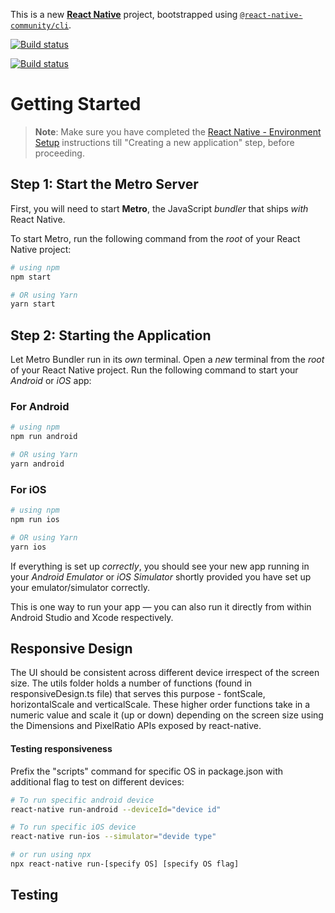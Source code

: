 This is a new [**React Native**](https://reactnative.dev) project, bootstrapped using [`@react-native-community/cli`](https://github.com/react-native-community/cli).

[![Build status](https://build.appcenter.ms/v0.1/apps/a4dd1794-c555-441a-96b3-af68881ac8f1/branches/dev/badge)](https://appcenter.ms)

[![Build status](https://build.appcenter.ms/v0.1/apps/22d5a089-8208-41bc-af1a-8571e137b189/branches/dev/badge)](https://appcenter.ms)

# Getting Started

> **Note**: Make sure you have completed the [React Native - Environment Setup](https://reactnative.dev/docs/environment-setup) instructions till "Creating a new application" step, before proceeding.

## Step 1: Start the Metro Server

First, you will need to start **Metro**, the JavaScript _bundler_ that ships _with_ React Native.

To start Metro, run the following command from the _root_ of your React Native project:

```bash
# using npm
npm start

# OR using Yarn
yarn start
```

## Step 2: Starting the Application

Let Metro Bundler run in its _own_ terminal. Open a _new_ terminal from the _root_ of your React Native project. Run the following command to start your _Android_ or _iOS_ app:

### For Android

```bash
# using npm
npm run android

# OR using Yarn
yarn android
```

### For iOS

```bash
# using npm
npm run ios

# OR using Yarn
yarn ios
```

If everything is set up _correctly_, you should see your new app running in your _Android Emulator_ or _iOS Simulator_ shortly provided you have set up your emulator/simulator correctly.

This is one way to run your app — you can also run it directly from within Android Studio and Xcode respectively.

## Responsive Design

The UI should be consistent across different device irrespect of the screen size. The utils folder holds a number of functions (found in responsiveDesign.ts file) that serves this purpose - fontScale, horizontalScale and verticalScale. These higher order functions take in a numeric value and scale it (up or down) depending on the screen size using the Dimensions and PixelRatio APIs exposed by react-native.

#### Testing responsiveness

Prefix the "scripts" command for specific OS in package.json with additional flag to test on different devices:

```bash
# To run specific android device
react-native run-android --deviceId="device id"

# To run specific iOS device
react-native run-ios --simulator="devide type"

# or run using npx
npx react-native run-[specify OS] [specify OS flag]
```

## Testing
